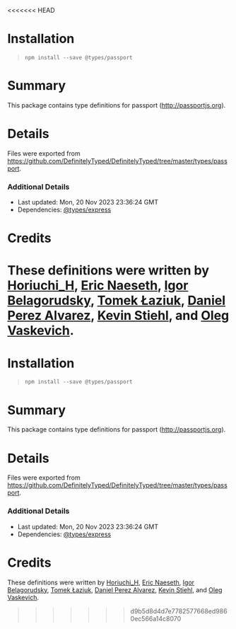 <<<<<<< HEAD
# Installation
> `npm install --save @types/passport`

# Summary
This package contains type definitions for passport (http://passportjs.org).

# Details
Files were exported from https://github.com/DefinitelyTyped/DefinitelyTyped/tree/master/types/passport.

### Additional Details
 * Last updated: Mon, 20 Nov 2023 23:36:24 GMT
 * Dependencies: [@types/express](https://npmjs.com/package/@types/express)

# Credits
These definitions were written by [Horiuchi_H](https://github.com/horiuchi), [Eric Naeseth](https://github.com/enaeseth), [Igor Belagorudsky](https://github.com/theigor), [Tomek Łaziuk](https://github.com/tlaziuk), [Daniel Perez Alvarez](https://github.com/unindented), [Kevin Stiehl](https://github.com/kstiehl), and [Oleg Vaskevich](https://github.com/vaskevich).
=======
# Installation
> `npm install --save @types/passport`

# Summary
This package contains type definitions for passport (http://passportjs.org).

# Details
Files were exported from https://github.com/DefinitelyTyped/DefinitelyTyped/tree/master/types/passport.

### Additional Details
 * Last updated: Mon, 20 Nov 2023 23:36:24 GMT
 * Dependencies: [@types/express](https://npmjs.com/package/@types/express)

# Credits
These definitions were written by [Horiuchi_H](https://github.com/horiuchi), [Eric Naeseth](https://github.com/enaeseth), [Igor Belagorudsky](https://github.com/theigor), [Tomek Łaziuk](https://github.com/tlaziuk), [Daniel Perez Alvarez](https://github.com/unindented), [Kevin Stiehl](https://github.com/kstiehl), and [Oleg Vaskevich](https://github.com/vaskevich).
>>>>>>> d9b5d8d4d7e7782577668ed9860ec566a14c8070
